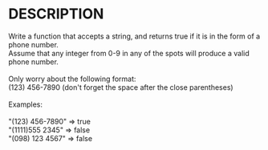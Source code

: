 # DESCRIPTION

Write a function that accepts a string, and returns true if it is in the form of a phone number.
<br>
Assume that any integer from 0-9 in any of the spots will produce a valid phone number.
<br><br>
Only worry about the following format:
<br>
(123) 456-7890 (don't forget the space after the close parentheses)
<br><br>
Examples:
<br><br>
"(123) 456-7890" => true
<br>
"(1111)555 2345" => false
<br>
"(098) 123 4567" => false
